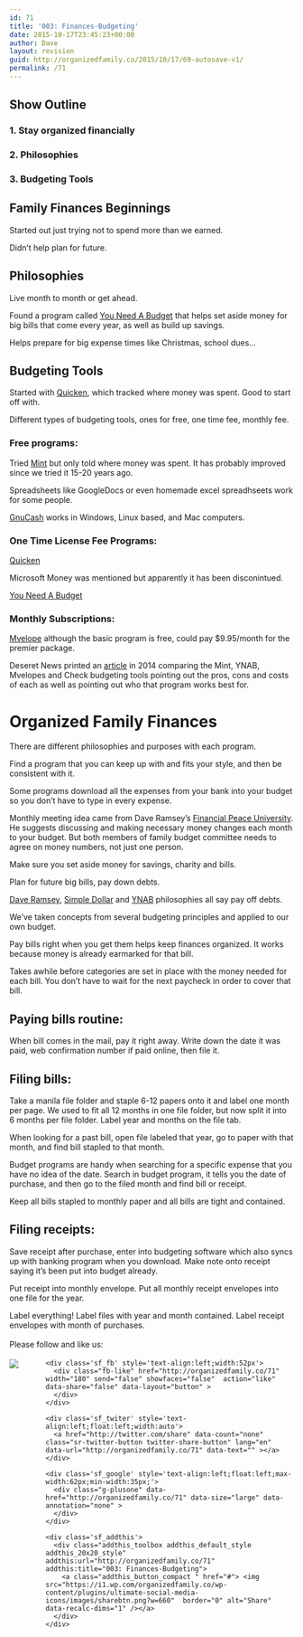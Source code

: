 ```yaml
---
id: 71
title: '003: Finances-Budgeting'
date: 2015-10-17T23:45:23+00:00
author: Dave
layout: revision
guid: http://organizedfamily.co/2015/10/17/69-autosave-v1/
permalink: /71
---
```

## Show Outline

### 1&#46; Stay organized financially

### 2&#46; Philosophies

### 3&#46; Budgeting Tools

## Family Finances Beginnings

Started out just trying not to spend more than we earned.

Didn&#8217;t help plan for future.

## Philosophies

Live month to month or get ahead.

Found a program called [You Need A Budget](http://www.youneedabudget.com/) that helps set aside money for big bills that come every year, as well as build up savings.

Helps prepare for big expense times like Christmas, school dues&#8230;

## Budgeting Tools

Started with [Quicken](http://www.quicken.com/), which tracked where money was spent. Good to start off with.

Different types of budgeting tools, ones for free, one time fee, monthly fee.

### Free programs:

Tried [Mint](https://www.mint.com/) but only told where money was spent. It has probably improved since we tried it 15-20 years ago.

Spreadsheets like GoogleDocs or even homemade excel spreadhseets work for some people.

[GnuCash](http://www.gnucash.org) works in Windows, Linux based, and Mac computers.

### One Time License Fee Programs:

[Quicken](http://www.quicken.com/)

Microsoft Money was mentioned but apparently it has been disconintued.

[You Need A Budget](http://www.youneedabudget.com/)

### Monthly Subscriptions:

[Mvelope](http://www.mvelopes.com/) although the basic program is free, could pay $9.95/month for the premier package.

Deseret News printed an [article](http://national.deseretnews.com/article/2237/the-best-online-tools-for-family-budgeting.html) in 2014 comparing the Mint, YNAB, Mvelopes and Check budgeting tools pointing out the pros, cons and costs of each as well as pointing out who that program works best for.

# Organized Family Finances

There are different philosophies and purposes with each program.

Find a program that you can keep up with and fits your style, and then be consistent with it.

Some programs download all the expenses from your bank into your budget so you don&#8217;t have to type in every expense.

Monthly meeting idea came from Dave Ramsey&#8217;s [Financial Peace University](http://www.daveramsey.com/fpu). He suggests discussing and making necessary money changes each month to your budget. But both members of family budget committee needs to agree on money numbers, not just one person.

Make sure you set aside money for savings, charity and bills.

Plan for future big bills, pay down debts.

[Dave Ramsey](http://www.daveramsey.com/blog/get-out-of-debt-with-the-debt-snowball-plan/), [Simple Dollar](http://www.thesimpledollar.com/when-your-debt-load-is-incomprehensibly-large/) and [YNAB](http://www.youneedabudget.com/method) philosophies all say pay off debts.

We&#8217;ve taken concepts from several budgeting principles and applied to our own budget.

Pay bills right when you get them helps keep finances organized. It works because money is already earmarked for that bill.

Takes awhile before categories are set in place with the money needed for each bill. You don&#8217;t have to wait for the next paycheck in order to cover that bill.

## Paying bills routine:

When bill comes in the mail, pay it right away. Write down the date it was paid, web confirmation number if paid online, then file it.

## Filing bills:

Take a manila file folder and staple 6-12 papers onto it and label one month per page. We used to fit all 12 months in one file folder, but now split it into 6 months per file folder. Label year and months on the file tab.

When looking for a past bill, open file labeled that year, go to paper with that month, and find bill stapled to that month.

Budget programs are handy when searching for a specific expense that you have no idea of the date. Search in budget program, it tells you the date of purchase, and then go to the filed month and find bill or receipt.

Keep all bills stapled to monthly paper and all bills are tight and contained.

## Filing receipts:

Save receipt after purchase, enter into budgeting software which also syncs up with banking program when you download. Make note onto receipt saying it&#8217;s been put into budget already.

Put receipt into monthly envelope. Put all monthly receipt envelopes into one file for the year.

Label everything! Label files with year and month contained. Label receipt envelopes with month of purchases.

<div class='sfsi_Sicons' style='width: 100%; display: inline-block; vertical-align: middle; text-align:left'>
  <div style='margin:0px 8px 0px 0px; line-height: 24px'>
    <span>Please follow and like us:</span>
  </div>
  
  <div class='sfsi_socialwpr'>
    <div class='sf_subscrbe' style='text-align:left;float:left;width:64px'>
      <a href="http://www.specificfeeds.com/widget/emailsubscribe/MTc5ODgx/OA==/" target="_blank"><img src="https://i2.wp.com/organizedfamily.co/wp-content/plugins/ultimate-social-media-icons/images/follow_subscribe.png?w=660" data-recalc-dims="1" /></a>
    </div>
    
    <div class='sf_fb' style='text-align:left;width:52px'>
      <div class="fb-like" href="http://organizedfamily.co/71" width="180" send="false" showfaces="false"  action="like" data-share="false" data-layout="button" >
      </div>
    </div>
    
    <div class='sf_twiter' style='text-align:left;float:left;width:auto'>
      <a href="http://twitter.com/share" data-count="none" class="sr-twitter-button twitter-share-button" lang="en" data-url="http://organizedfamily.co/71" data-text="" ></a>
    </div>
    
    <div class='sf_google' style='text-align:left;float:left;max-width:62px;min-width:35px;'>
      <div class="g-plusone" data-href="http://organizedfamily.co/71" data-size="large" data-annotation="none" >
      </div>
    </div>
    
    <div class='sf_addthis'>
      <div class="addthis_toolbox addthis_default_style addthis_20x20_style" addthis:url="http://organizedfamily.co/71" addthis:title="003: Finances-Budgeting">
        <a class="addthis_button_compact " href="#"> <img src="https://i1.wp.com/organizedfamily.co/wp-content/plugins/ultimate-social-media-icons/images/sharebtn.png?w=660"  border="0" alt="Share" data-recalc-dims="1" /></a>
      </div>
    </div>
  </div>
</div>